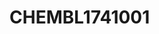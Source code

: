 <a name="material" />

# CHEMBL1741001
<script type="application/ld+json">
  {
    "@context": "https://schema.org/",
    "@type": "ChemicalSubstance",
    "http://purl.org/dc/terms/conformsTo":
      {
        "@type": "CreativeWork",
        "@id": "https://bioschemas.org/profiles/ChemicalSubstance/0.4-RELEASE/"
      },
    "@id": "https://egonw.github.io/nanowiki/nanowiki441.html#material",
    "name": "CHEMBL1741001",
    "sameAs": "http://127.0.0.1/mediawiki/index.php/Special:URIResolver/CHEMBL1741001"
  }
</script>

